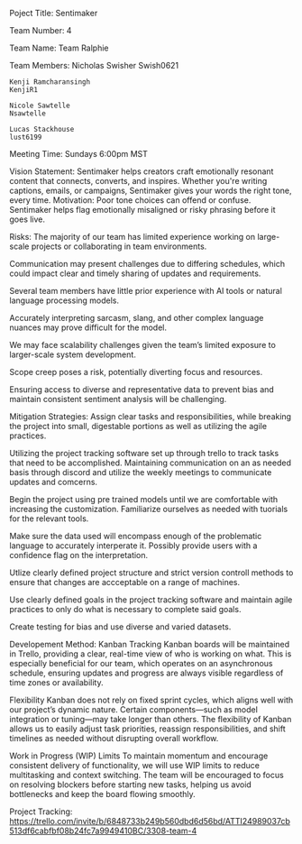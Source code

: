 Poject Title: Sentimaker

Team Number: 4

Team Name: Team Ralphie

Team Members: 
	Nicholas Swisher 
	Swish0621
	
	Kenji Ramcharansingh
	KenjiR1

	Nicole Sawtelle
	Nsawtelle
	
	Lucas Stackhouse
	lust6199
    
Meeting Time: Sundays 6:00pm MST

Vision Statement: Sentimaker helps creators craft emotionally resonant content that connects, converts, and inspires. Whether you're writing captions, emails, or campaigns, Sentimaker gives your words the right tone, every time.
Motivation: Poor tone choices can offend or confuse. Sentimaker helps flag emotionally misaligned or risky phrasing before it goes live.

Risks: 
The majority of our team has limited experience working on large-scale projects or collaborating in team environments.

Communication may present challenges due to differing schedules, which could impact clear and timely sharing of updates and requirements.

Several team members have little prior experience with AI tools or natural language processing models.

Accurately interpreting sarcasm, slang, and other complex language nuances may prove difficult for the model.

We may face scalability challenges given the team’s limited exposure to larger-scale system development.

Scope creep poses a risk, potentially diverting focus and resources.

Ensuring access to diverse and representative data to prevent bias and maintain consistent sentiment analysis will be challenging.

Mitigation Strategies: 
Assign clear tasks and responsibilities, while breaking the project into small, digestable portions as well as utilizing the agile practices. 

Utilizing the project tracking software set up through trello to track tasks that need to be accomplished. Maintaining communication on an as needed basis through discord and utilize the weekly meetings to communicate updates and comcerns. 

Begin the project using pre trained models until we are comfortable with increasing the customization. Familiarize ourselves as needed with tuorials for the relevant tools.

Make sure the data used will encompass enough of the problematic language to accurately interperate it. Possibly provide users with a confidence flag on the interpretation. 

Utlize clearly defined project structure and strict version controll methods to ensure that changes are accceptable on a range of machines. 

Use clearly defined goals in the project tracking software and maintain agile practices to only do what is necessary to complete said goals. 

Create testing for bias and use diverse and varied datasets.  

Developement Method: Kanban 
Tracking
Kanban boards will be maintained in Trello, providing a clear, real-time view of who is working on what. This is especially beneficial for our team, which operates on an asynchronous schedule, ensuring updates and progress are always visible regardless of time zones or availability.

Flexibility
Kanban does not rely on fixed sprint cycles, which aligns well with our project’s dynamic nature. Certain components—such as model integration or tuning—may take longer than others. The flexibility of Kanban allows us to easily adjust task priorities, reassign responsibilities, and shift timelines as needed without disrupting overall workflow.

Work in Progress (WIP) Limits
To maintain momentum and encourage consistent delivery of functionality, we will use WIP limits to reduce multitasking and context switching. The team will be encouraged to focus on resolving blockers before starting new tasks, helping us avoid bottlenecks and keep the board flowing smoothly.

Project Tracking: https://trello.com/invite/b/6848733b249b560dbd6d56bd/ATTI24989037cb513df6cabfbf08b24fc7a9949410BC/3308-team-4


